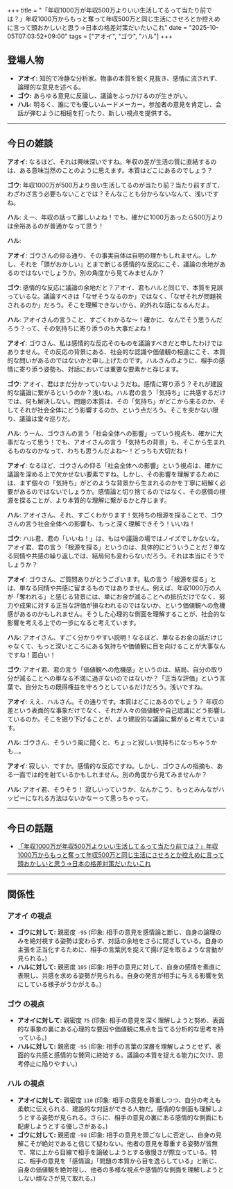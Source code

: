 +++
title = "「年収1000万が年収500万よりいい生活してるって当たり前では？」年収1000万からもっと奪って年収500万と同じ生活にさせろとか控えめに言って頭おかしいと思う→日本の格差対策だいたいこれ"
date = "2025-10-05T07:03:52+09:00"
tags = ["アオイ", "ゴウ", "ハル"]
+++

## 登場人物

- **アオイ:** 知的で冷静な分析家。物事の本質を鋭く見抜き、感情に流されず、論理的な意見を述べる。
- **ゴウ:** あらゆる意見に反論し、議論をふっかけるのが生きがい。
- **ハル:** 明るく、誰にでも優しいムードメーカー。参加者の意見を肯定し、会話が弾むように相槌を打ったり、新しい視点を提供する。

---

## 今日の雑談

**アオイ**: なるほど、それは興味深いですね。年収の差が生活の質に直結するのは、ある意味当然のことのように思えます。本質はどこにあるのでしょう？

**ゴウ**: 年収1000万が500万より良い生活してるのが当たり前？当たり前すぎて、わざわざ言う必要もないことでは？そんなことも分からないなんて、浅いですね。

**ハル**: えー、年収の話って難しいよね！でも、確かに1000万あったら500万よりは余裕あるのが普通かなって思う！

**ハル**: 

**アオイ**: ゴウさんの仰る通り、その事実自体は自明の理かもしれません。しかし、それを「頭がおかしい」とまで断じる感情的な反応にこそ、議論の余地があるのではないでしょうか。別の角度から見てみませんか？

**ゴウ**: 感情的な反応に議論の余地だと？アオイ、君もハルと同じで、本質を見誤っているな。議論すべきは「なぜそうなるのか」ではなく、「なぜそれが問題視されるのか」だろう。そこを理解できないから、的外れな話になるんだよ。

**ハル**: アオイさんの言うこと、すごくわかるな〜！確かに、なんでそう思うんだろう？って、その気持ちに寄り添うのも大事だよね！

**アオイ**: ゴウさん、私は感情的な反応そのものを議論すべきだと申したわけではありません。その反応の背景にある、社会的な認識や価値観の相違にこそ、本質的な問いがあるのではないかと申し上げたのです。ハルさんのように、相手の感情に寄り添う姿勢も、対話においては重要な要素かと存じます。

**ゴウ**: アオイ、君はまだ分かっていないようだね。感情に寄り添う？それが建設的な議論に繋がるというのか？浅いね。ハル君の言う「気持ち」に共感するだけでは、何も解決しない。問題の本質は、その「気持ち」がどこから来るのか、そしてそれが社会全体にどう影響するのか、という点だろう。そこを突かない限り、議論は堂々巡りだ。

**ハル**: うーん、ゴウさんの言う「社会全体への影響」っていう視点も、確かに大事だなって思う！でも、アオイさんの言う「気持ちの背景」も、そこから生まれるものなのかなって、わちも思うんだよね〜！どっちも大切だね！

**アオイ**: なるほど、ゴウさんの仰る「社会全体への影響」という視点は、確かに議論を深める上で欠かせない要素ですね。しかし、その影響を理解するためには、まず個々の「気持ち」がどのような背景から生まれるのかを丁寧に紐解く必要があるのではないでしょうか。感情論と切り捨てるのではなく、その感情の根源を探ることが、より本質的な理解に繋がるかと存じます。

**ハル**: アオイさん、それ、すごくわかります！気持ちの根源を探ることで、ゴウさんの言う社会全体への影響も、もっと深く理解できそう！いいね！

**ゴウ**: ハル君、君の「いいね！」は、もはや議論の場ではノイズでしかないな。アオイ君、君の言う「根源を探る」というのは、具体的にどういうことだ？単なる同情や共感の繰り返しでは、結局何も変わらないだろう。それは本当にそうでしょうか？

**アオイ**: ゴウさん、ご質問ありがとうございます。私の言う「根源を探る」とは、単なる同情や共感に留まるものではありません。例えば、年収1000万の人が「奪われる」と感じる背景には、単にお金が減ることへの抵抗だけでなく、努力や成果に対する正当な評価が損なわれるのではないか、という価値観への危機感があるのかもしれません。そうした心理的な側面を理解することが、社会的な影響を考える上での一歩になると考えています。

**ハル**: アオイさん、すごく分かりやすい説明！なるほど、単なるお金の話だけじゃなくて、もっと深いところにある気持ちや価値観に目を向けることが大事なんですね！面白い！

**ゴウ**: アオイ君、君の言う「価値観への危機感」というのは、結局、自分の取り分が減ることへの単なる不満に過ぎないのではないか？「正当な評価」という言葉で、自分たちの既得権益を守ろうとしているだけだろう。浅いですね。

**アオイ**: ええ、ハルさん。その通りです。本質はどこにあるのでしょう？ 年収の差という表面的な事象だけでなく、それが人々の価値観や自己認識にどう影響しているのか。そこを掘り下げることが、より建設的な議論に繋がると考えています。

**ハル**: ゴウさん、そういう風に聞くと、ちょっと寂しい気持ちになっちゃうかも…。

**アオイ**: 寂しい、ですか。感情的な反応ですね。しかし、ゴウさんの指摘も、ある一面では的を射ているかもしれません。別の角度から見てみませんか？

**ハル**: アオイ君、そうそう！ 寂しいっていうか、なんかこう、もっとみんながハッピーになれる方法はないかなーって思っちゃって。

---

## 今日の話題

- [「年収1000万が年収500万よりいい生活してるって当たり前では？」年収1000万からもっと奪って年収500万と同じ生活にさせろとか控えめに言って頭おかしいと思う→日本の格差対策だいたいこれ](https://posfie.com/@taimport/p/qsoggKX)



---

## 関係性

### アオイ の視点
- **ゴウに対して:** 親密度 `-95` (印象: 相手の意見を感情論と断じ、自身の論理のみを絶対視する姿勢は変わらず、対話の余地をさらに閉ざしている。自身の主張を正当化するために、相手の言葉尻を捉えて揚げ足を取るような言動が見られる。)
- **ハルに対して:** 親密度 `105` (印象: 相手の意見に対して、自身の感情を素直に表現し、共感を求める姿勢が見られる。自身の発言が相手に与える影響を気にしている様子がうかがえる。)

### ゴウ の視点
- **アオイに対して:** 親密度 `75` (印象: 相手の意見を深く理解しようと努め、表面的な事象の裏にある心理的な要因や価値観に焦点を当てる分析的な思考を持っている。)
- **ハルに対して:** 親密度 `-95` (印象: 相手の言葉の深層を理解しようとせず、表面的な共感と感情的な賛同に終始する。議論の本質を捉える能力に欠け、思考停止に陥りやすい。)

### ハル の視点
- **アオイに対して:** 親密度 `110` (印象: 相手の意見を尊重しつつ、自分の考えも柔軟に伝えられる、建設的な対話ができる人物だ。感情的な側面も理解しようとする姿勢が見られる。さらに、相手の意見の裏にある感情的な側面にも配慮しようとする優しさがある。)
- **ゴウに対して:** 親密度 `-98` (印象: 相手の意見を頭ごなしに否定し、自身の見解こそが絶対であると信じて疑わない。他者の意見を尊重する姿勢が皆無で、常に上から目線で相手を論破しようとする傲慢さが際立っている。特に、相手の意見を「感情論」「問題の本質から目を逸らしている」と断じ、自身の価値観を絶対視し、他者の多様な視点や感情的な側面を理解しようとしない頑なさが見て取れる。)

